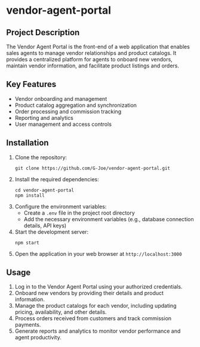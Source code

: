 # vendor-agent-portal

## Project Description
The Vendor Agent Portal is the front-end of a web application that enables sales agents to manage vendor relationships and product catalogs. It provides a centralized platform for agents to onboard new vendors, maintain vendor information, and facilitate product listings and orders.

## Key Features
- Vendor onboarding and management
- Product catalog aggregation and synchronization
- Order processing and commission tracking
- Reporting and analytics
- User management and access controls

## Installation

1. Clone the repository:
   ```
   git clone https://github.com/G-Joe/vendor-agent-portal.git
   ```
2. Install the required dependencies:
   ```
   cd vendor-agent-portal
   npm install
   ```
3. Configure the environment variables:
   - Create a `.env` file in the project root directory
   - Add the necessary environment variables (e.g., database connection details, API keys)
4. Start the development server:
   ```
   npm start
   ```
5. Open the application in your web browser at `http://localhost:3000`

## Usage

1. Log in to the Vendor Agent Portal using your authorized credentials.
2. Onboard new vendors by providing their details and product information.
3. Manage the product catalogs for each vendor, including updating pricing, availability, and other details.
4. Process orders received from customers and track commission payments.
5. Generate reports and analytics to monitor vendor performance and agent productivity.

